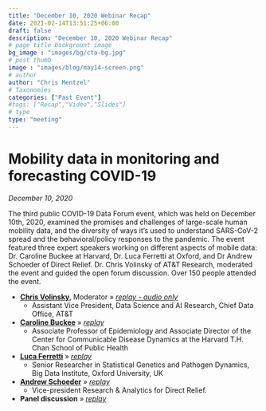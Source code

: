 ```yaml
---
title: "December 10, 2020 Webinar Recap"
date: 2021-02-14T13:51:25+06:00
draft: false
description: "December 10, 2020 Webinar Recap"
# page title backgrount image
bg_image : "images/bg/cta-bg.jpg"
# post thumb
image : "images/blog/may14-screen.png"
# author
author: "Chris Mentzel"
# Taxonomies
categories: ["Past Event"]
#tags: ["Recap","Video","Slides"]
# type
type: "meeting"
---
```


# Mobility data in monitoring and forecasting COVID-19
_December 10, 2020_

The third public COVID-19 Data Forum event, which was held on December 10th, 2020, examined the promises and challenges of large-scale human mobility data, and the diversity of ways it’s used to understand SARS-CoV-2 spread and the behavioral/policy responses to the pandemic. The event featured three expert speakers working on different aspects of mobile data: Dr. Caroline Buckee at Harvard, Dr. Luca Ferretti at Oxford, and Dr Andrew Schoeder of Direct Relief. Dr. Chris Volinsky of AT&T Research, moderated the event and guided the open forum discussion. Over 150 people attended the event.


+ **[Chris Volinsky](http://stats.research.att.com/volinsky/)**, Moderator &raquo; _[replay - audio only](https://youtu.be/Blab8omzrb8?t=158)_
  - Assistant Vice President, Data Science and AI Research, Chief Data Office, AT&T
+ **[Caroline Buckee](https://www.hsph.harvard.edu/caroline-buckee/)** &raquo; _[replay](https://youtu.be/Blab8omzrb8?t=260)_
  - Associate Professor of Epidemiology and Associate Director of the Center for Communicable Disease Dynamics at the Harvard T.H. Chan School of Public Health
+ **[Luca Ferretti](https://www.bdi.ox.ac.uk/Team/luca-ferretti)** &raquo; _[replay](https://youtu.be/Blab8omzrb8?t=1486)_
  - Senior Researcher in Statistical Genetics and Pathogen Dynamics, Big Data Institute, Oxford University, UK
+ **[Andrew Schoeder](https://www.directrelief.org/author/aschroeder/)** &raquo; _[replay](https://youtu.be/Blab8omzrb8?t=2790)_
  - Vice-president Research & Analytics for Direct Relief.
+ **Panel discussion** &raquo; _[replay](https://youtu.be/Blab8omzrb8?t=4471)_
